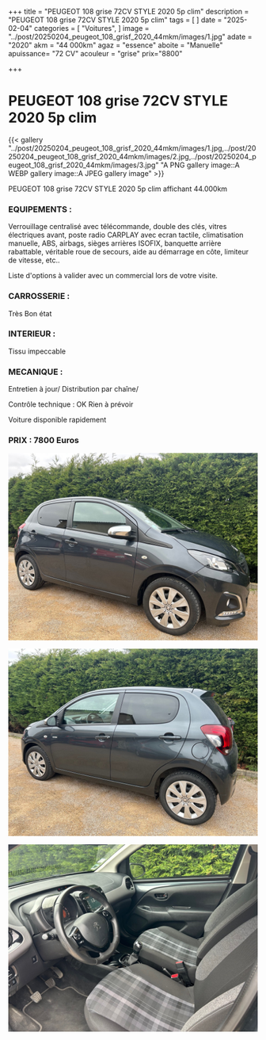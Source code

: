 +++
title = "PEUGEOT 108 grise 72CV STYLE 2020 5p clim"
description = "PEUGEOT 108 grise 72CV STYLE 2020 5p clim"
tags = [
]
date = "2025-02-04"
categories = [
    "Voitures",
]
image = "../post/20250204_peugeot_108_grisf_2020_44mkm/images/1.jpg"
adate = "2020"
akm = "44 000km"
agaz = "essence"
aboite = "Manuelle"
apuissance= "72 CV"
acouleur = "grise"
prix="8800"

+++

# PEUGEOT 108 grise 72CV STYLE 2020 5p clim

{{< gallery "../post/20250204_peugeot_108_grisf_2020_44mkm/images/1.jpg,../post/20250204_peugeot_108_grisf_2020_44mkm/images/2.jpg,../post/20250204_peugeot_108_grisf_2020_44mkm/images/3.jpg" "A PNG gallery image::A WEBP gallery image::A JPEG gallery image" >}}


PEUGEOT 108 grise 72CV STYLE 2020 5p clim affichant 44.000km

### EQUIPEMENTS :
Verrouillage centralisé avec télécommande, double des clés, vitres électriques avant, poste radio CARPLAY avec ecran tactile, climatisation manuelle, ABS, airbags, sièges arrières ISOFIX, banquette arrière rabattable, véritable roue de secours, aide au démarrage en côte, limiteur de vitesse, etc..


Liste d'options à valider avec un commercial lors de votre visite.


### CARROSSERIE :
Très Bon état 


### INTERIEUR :
Tissu impeccable

### MECANIQUE :
Entretien à jour/
Distribution par chaîne/



Contrôle technique : OK
Rien à prévoir


Voiture disponible rapidement


### PRIX : 7800 Euros


<!-- more -->


![](images/1.jpg)

![](images/2.jpg)

![](images/3.jpg)

